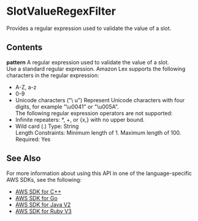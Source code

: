 # SlotValueRegexFilter<a name="API_SlotValueRegexFilter"></a>

Provides a regular expression used to validate the value of a slot\.

## Contents<a name="API_SlotValueRegexFilter_Contents"></a>

 **pattern**   <a name="lexv2-Type-SlotValueRegexFilter-pattern"></a>
A regular expression used to validate the value of a slot\.  
 Use a standard regular expression\. Amazon Lex supports the following characters in the regular expression:   
+ A\-Z, a\-z
+ 0\-9
+ Unicode characters \("\\ u<Unicode>"\)
 Represent Unicode characters with four digits, for example "\\u0041" or "\\u005A"\.   
 The following regular expression operators are not supported:   
+ Infinite repeaters: \*, \+, or \{x,\} with no upper bound\.
+ Wild card \(\.\)
Type: String  
Length Constraints: Minimum length of 1\. Maximum length of 100\.  
Required: Yes

## See Also<a name="API_SlotValueRegexFilter_SeeAlso"></a>

For more information about using this API in one of the language\-specific AWS SDKs, see the following:
+  [AWS SDK for C\+\+](https://docs.aws.amazon.com/goto/SdkForCpp/models.lex.v2-2020-08-07/SlotValueRegexFilter) 
+  [AWS SDK for Go](https://docs.aws.amazon.com/goto/SdkForGoV1/models.lex.v2-2020-08-07/SlotValueRegexFilter) 
+  [AWS SDK for Java V2](https://docs.aws.amazon.com/goto/SdkForJavaV2/models.lex.v2-2020-08-07/SlotValueRegexFilter) 
+  [AWS SDK for Ruby V3](https://docs.aws.amazon.com/goto/SdkForRubyV3/models.lex.v2-2020-08-07/SlotValueRegexFilter) 